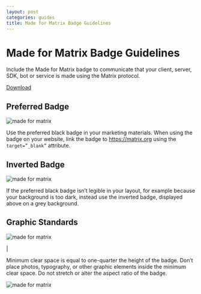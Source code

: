 ```yaml
---
layout: post
categories: guides
title: Made for Matrix Badge Guidelines
---
```


# Made for Matrix Badge Guidelines

Include the Made for Matrix badge to communicate that your client, server, SDK, bot or service is made using the Matrix protocol.

[Download](https://drive.google.com/open?id=1VX-4R6nqKbKGZX0qS_k8QLzlzynJZIlu)

## Preferred Badge

![made for matrix](/docs/projects/images//made-for-matrix.png)

Use the preferred black badge in your marketing materials. When using the badge on your website, link the badge to https://matrix.org using the `target=”_blank”` attribute.

## Inverted Badge

![made for matrix](/docs/projects/images//made-for-matrix-inverted.png)

If the preferred black badge isn’t legible in your layout, for example because your background is too dark, instead use the inverted badge, displayed above on a grey background.

## Graphic Standards

![made for matrix](/docs/projects/images//made-for-matrix-standards.png)

|

Minimum clear space is equal to one-quarter the height of the badge. Don’t place photos, typography, or other graphic elements inside the minimum clear space. Do not stretch or alter the aspect ratio of the badge.  

![made for matrix](/docs/projects/images//made-for-matrix-approved.png)